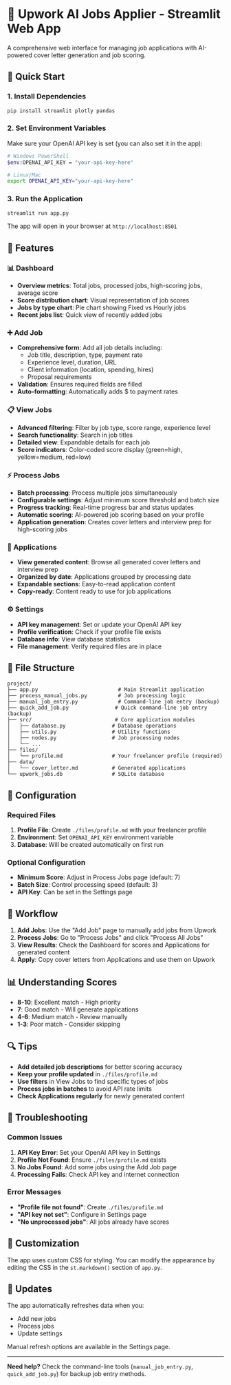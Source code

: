 # 🤖 Upwork AI Jobs Applier - Streamlit Web App

A comprehensive web interface for managing job applications with AI-powered cover letter generation and job scoring.

## 🚀 Quick Start

### 1. Install Dependencies
```bash
pip install streamlit plotly pandas
```

### 2. Set Environment Variables
Make sure your OpenAI API key is set (you can also set it in the app):
```bash
# Windows PowerShell
$env:OPENAI_API_KEY = "your-api-key-here"

# Linux/Mac
export OPENAI_API_KEY="your-api-key-here"
```

### 3. Run the Application
```bash
streamlit run app.py
```

The app will open in your browser at `http://localhost:8501`

## 📱 Features

### 📊 Dashboard
- **Overview metrics**: Total jobs, processed jobs, high-scoring jobs, average score
- **Score distribution chart**: Visual representation of job scores
- **Jobs by type chart**: Pie chart showing Fixed vs Hourly jobs
- **Recent jobs list**: Quick view of recently added jobs

### ➕ Add Job
- **Comprehensive form**: Add all job details including:
  - Job title, description, type, payment rate
  - Experience level, duration, URL
  - Client information (location, spending, hires)
  - Proposal requirements
- **Validation**: Ensures required fields are filled
- **Auto-formatting**: Automatically adds $ to payment rates

### 📋 View Jobs
- **Advanced filtering**: Filter by job type, score range, experience level
- **Search functionality**: Search in job titles
- **Detailed view**: Expandable details for each job
- **Score indicators**: Color-coded score display (green=high, yellow=medium, red=low)

### ⚡ Process Jobs
- **Batch processing**: Process multiple jobs simultaneously
- **Configurable settings**: Adjust minimum score threshold and batch size
- **Progress tracking**: Real-time progress bar and status updates
- **Automatic scoring**: AI-powered job scoring based on your profile
- **Application generation**: Creates cover letters and interview prep for high-scoring jobs

### 📄 Applications
- **View generated content**: Browse all generated cover letters and interview prep
- **Organized by date**: Applications grouped by processing date
- **Expandable sections**: Easy-to-read application content
- **Copy-ready**: Content ready to use for job applications

### ⚙️ Settings
- **API key management**: Set or update your OpenAI API key
- **Profile verification**: Check if your profile file exists
- **Database info**: View database statistics
- **File management**: Verify required files are in place

## 📁 File Structure

```
project/
├── app.py                          # Main Streamlit application
├── process_manual_jobs.py          # Job processing logic
├── manual_job_entry.py             # Command-line job entry (backup)
├── quick_add_job.py               # Quick command-line job entry (backup)
├── src/                           # Core application modules
│   ├── database.py               # Database operations
│   ├── utils.py                  # Utility functions
│   ├── nodes.py                  # Job processing nodes
│   └── ...
├── files/
│   └── profile.md                # Your freelancer profile (required)
├── data/
│   └── cover_letter.md           # Generated applications
└── upwork_jobs.db                # SQLite database
```

## 🔧 Configuration

### Required Files

1. **Profile File**: Create `./files/profile.md` with your freelancer profile
2. **Environment**: Set `OPENAI_API_KEY` environment variable
3. **Database**: Will be created automatically on first run

### Optional Configuration

- **Minimum Score**: Adjust in Process Jobs page (default: 7)
- **Batch Size**: Control processing speed (default: 3)
- **API Key**: Can be set in the Settings page

## 🎯 Workflow

1. **Add Jobs**: Use the "Add Job" page to manually add jobs from Upwork
2. **Process Jobs**: Go to "Process Jobs" and click "Process All Jobs"
3. **View Results**: Check the Dashboard for scores and Applications for generated content
4. **Apply**: Copy cover letters from Applications and use them on Upwork

## 📊 Understanding Scores

- **8-10**: Excellent match - High priority
- **7**: Good match - Will generate applications
- **4-6**: Medium match - Review manually
- **1-3**: Poor match - Consider skipping

## 🔍 Tips

- **Add detailed job descriptions** for better scoring accuracy
- **Keep your profile updated** in `./files/profile.md`
- **Use filters** in View Jobs to find specific types of jobs
- **Process jobs in batches** to avoid API rate limits
- **Check Applications regularly** for newly generated content

## 🚨 Troubleshooting

### Common Issues

1. **API Key Error**: Set your OpenAI API key in Settings
2. **Profile Not Found**: Ensure `./files/profile.md` exists
3. **No Jobs Found**: Add some jobs using the Add Job page
4. **Processing Fails**: Check API key and internet connection

### Error Messages

- **"Profile file not found"**: Create `./files/profile.md`
- **"API key not set"**: Configure in Settings page
- **"No unprocessed jobs"**: All jobs already have scores

## 🎨 Customization

The app uses custom CSS for styling. You can modify the appearance by editing the CSS in the `st.markdown()` section of `app.py`.

## 🔄 Updates

The app automatically refreshes data when you:
- Add new jobs
- Process jobs
- Update settings

Manual refresh options are available in the Settings page.

---

**Need help?** Check the command-line tools (`manual_job_entry.py`, `quick_add_job.py`) for backup job entry methods. 